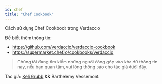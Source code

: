 ```yaml
---
id: chef
title: "Chef Cookbook"
---
```


Cách sử dụng Chef Cookbook trong Verdaccio

Để biết thêm thông tin:

* <https://github.com/verdaccio/verdaccio-cookbook>
* <https://supermarket.chef.io/cookbooks/verdaccio>

> Chúng tôi đang tìm kiếm những người đóng góp vào kho dữ thông tin này, nếu bạn quan tâm, vui lòng thông báo cho tác giả dưới đây.

Tác giả: [Keli Grubb](https://github.com/kgrubb) && Barthelemy Vessemont.